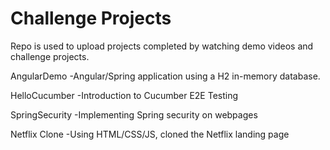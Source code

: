 # Challenge Projects

Repo is used to upload projects completed by watching demo videos and challenge projects.

AngularDemo
-Angular/Spring application using a H2 in-memory database. 

HelloCucumber
-Introduction to Cucumber E2E Testing

SpringSecurity
-Implementing Spring security on webpages

Netflix Clone
  -Using HTML/CSS/JS, cloned the Netflix landing page
